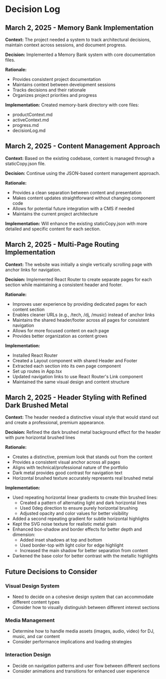 # Decision Log

## March 2, 2025 - Memory Bank Implementation

**Context:** The project needed a system to track architectural decisions, maintain context across sessions, and document progress.

**Decision:** Implemented a Memory Bank system with core documentation files.

**Rationale:** 
- Provides consistent project documentation
- Maintains context between development sessions
- Tracks decisions and their rationale
- Organizes project priorities and progress

**Implementation:** Created memory-bank directory with core files:
- productContext.md
- activeContext.md
- progress.md
- decisionLog.md

## March 2, 2025 - Content Management Approach

**Context:** Based on the existing codebase, content is managed through a staticCopy.json file.

**Decision:** Continue using the JSON-based content management approach.

**Rationale:**
- Provides a clean separation between content and presentation
- Makes content updates straightforward without changing component code
- Allows for potential future integration with a CMS if needed
- Maintains the current project architecture

**Implementation:** Will enhance the existing staticCopy.json with more detailed and specific content for each section.

## March 2, 2025 - Multi-Page Routing Implementation

**Context:** The website was initially a single vertically scrolling page with anchor links for navigation.

**Decision:** Implemented React Router to create separate pages for each section while maintaining a consistent header and footer.

**Rationale:**
- Improves user experience by providing dedicated pages for each content section
- Enables cleaner URLs (e.g., /tech, /dj, /music) instead of anchor links
- Maintains the shared header/footer across all pages for consistent navigation
- Allows for more focused content on each page
- Provides better organization as content grows

**Implementation:**
- Installed React Router
- Created a Layout component with shared Header and Footer
- Extracted each section into its own page component
- Set up routes in App.tsx
- Updated navigation links to use React Router's Link component
- Maintained the same visual design and content structure

## March 2, 2025 - Header Styling with Refined Dark Brushed Metal

**Context:** The header needed a distinctive visual style that would stand out and create a professional, premium appearance.

**Decision:** Refined the dark brushed metal background effect for the header with pure horizontal brushed lines

**Rationale:**
- Creates a distinctive, premium look that stands out from the content
- Provides a consistent visual anchor across all pages
- Aligns with technical/professional nature of the portfolio
- Dark metal provides good contrast for navigation text
- Horizontal brushed texture accurately represents real brushed metal

**Implementation:**
- Used repeating horizontal linear gradients to create thin brushed lines:
  - Created a pattern of alternating light and dark horizontal lines
  - Used 0deg direction to ensure purely horizontal brushing
  - Adjusted opacity and color values for better visibility
- Added a second repeating gradient for subtle horizontal highlights
- Kept the SVG noise texture for realistic metal grain
- Enhanced box-shadow and border effects for better depth and dimension:
  - Added inset shadows at top and bottom
  - Used border-top with light color for edge highlight
  - Increased the main shadow for better separation from content
- Darkened the base color for better contrast with the metallic highlights

## Future Decisions to Consider

### Visual Design System
- Need to decide on a cohesive design system that can accommodate different content types
- Consider how to visually distinguish between different interest sections

### Media Management
- Determine how to handle media assets (images, audio, video) for DJ, music, and car content
- Consider performance implications and loading strategies

### Interaction Design
- Decide on navigation patterns and user flow between different sections
- Consider animations and transitions for enhanced user experience